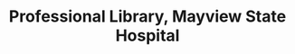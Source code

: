 ---
layout: repo
title: "Professional Library, Mayview State Hospital"
id: 13238
permalink: repos/13238/
---